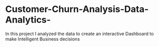 # Customer-Churn-Analysis-Data-Analytics-
In this project I analyzed the data to create an interactive Dashboard to make Intelligent Business decisions
